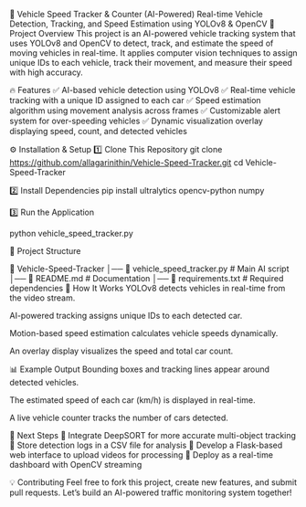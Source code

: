 🚗 Vehicle Speed Tracker & Counter (AI-Powered)
Real-time Vehicle Detection, Tracking, and Speed Estimation using YOLOv8 & OpenCV
🌟 Project Overview
This project is an AI-powered vehicle tracking system that uses YOLOv8 and OpenCV to detect, track, and estimate the speed of moving vehicles in real-time.
It applies computer vision techniques to assign unique IDs to each vehicle, track their movement, and measure their speed with high accuracy.

🔥 Features
✅ AI-based vehicle detection using YOLOv8
✅ Real-time vehicle tracking with a unique ID assigned to each car
✅ Speed estimation algorithm using movement analysis across frames
✅ Customizable alert system for over-speeding vehicles
✅ Dynamic visualization overlay displaying speed, count, and detected vehicles

⚙️ Installation & Setup
1️⃣ Clone This Repository
git clone https://github.com/allagarinithin/Vehicle-Speed-Tracker.git
cd Vehicle-Speed-Tracker

2️⃣ Install Dependencies
pip install ultralytics opencv-python numpy

3️⃣ Run the Application

python vehicle_speed_tracker.py

📁 Project Structure

📁 Vehicle-Speed-Tracker
│── 📜 vehicle_speed_tracker.py  # Main AI script
│── 📜 README.md                  # Documentation
│── 📜 requirements.txt           # Required dependencies
🚀 How It Works
YOLOv8 detects vehicles in real-time from the video stream.

AI-powered tracking assigns unique IDs to each detected car.

Motion-based speed estimation calculates vehicle speeds dynamically.

An overlay display visualizes the speed and total car count.

📊 Example Output
Bounding boxes and tracking lines appear around detected vehicles.

The estimated speed of each car (km/h) is displayed in real-time.

A live vehicle counter tracks the number of cars detected.

📌 Next Steps
🔹 Integrate DeepSORT for more accurate multi-object tracking
🔹 Store detection logs in a CSV file for analysis
🔹 Develop a Flask-based web interface to upload videos for processing
🔹 Deploy as a real-time dashboard with OpenCV streaming

💡 Contributing
Feel free to fork this project, create new features, and submit pull requests. Let’s build an AI-powered traffic monitoring system together!